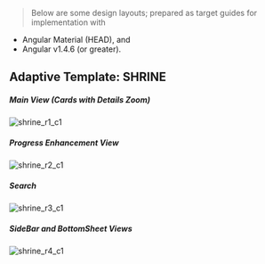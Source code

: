> Below are some design layouts; prepared as target guides for implementation with 
*  Angular Material (HEAD), and 
*  Angular v1.4.6 (or greater).


## Adaptive Template: SHRINE

##### Main View (Cards with Details Zoom)

![shrine_r1_c1](https://cloud.githubusercontent.com/assets/210413/9978374/d7ab40ac-5eef-11e5-9d22-35df20aae2b2.jpg)

##### Progress Enhancement View

![shrine_r2_c1](https://cloud.githubusercontent.com/assets/210413/9978375/d7ab6046-5eef-11e5-8119-762cf558f6dc.jpg)

##### Search

![shrine_r3_c1](https://cloud.githubusercontent.com/assets/210413/9978376/d7abeed0-5eef-11e5-8932-ea6d8ddfd626.jpg)

##### SideBar and BottomSheet Views

![shrine_r4_c1](https://cloud.githubusercontent.com/assets/210413/9978373/d7aaf2aa-5eef-11e5-8e37-4f53e16631d8.jpg)

